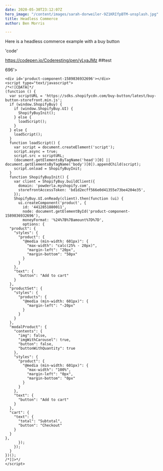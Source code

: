 ```yaml
---
date: 2020-05-30T23:12:07Z
hero_image: "/content/images/sarah-dorweiler-9Z1KRIfpBTM-unsplash.jpg"
title: Headless Commerce
author: Ben Morris

---
```

Here is a headless commerce example with a buy button

'code'

https://codepen.io/Coderesting/pen/yLyaJMz
##test

<div id='product-component-1589836932<div id='product-component-1589836932696'></div><div id='product-component-1589836932696'></div>
<script type="text/javascript">
/*<![CDATA[*/
(function () {
  var scriptURL = 'https://sdks.shopifycdn.com/buy-button/latest/buy-button-storefront.min.js';
  if (window.ShopifyBuy) {
    if (window.ShopifyBuy.UI) {
      ShopifyBuyInit();
    } else {
      loadScript();
    }
  } else {
    loadScript();
  }
  function loadScript() {
    var script = document.createElement('script');
    script.async = true;
    script.src = scriptURL;
    (document.getElementsByTagName('head')[0] || document.getElementsByTagName('body')[0]).appendChild(script);
    script.onload = ShopifyBuyInit;
  }
  function ShopifyBuyInit() {
    var client = ShopifyBuy.buildClient({
      domain: 'powderla.myshopify.com',
      storefrontAccessToken: 'bd1d2ecff566e0d41355e73be4204e35',
    });
    ShopifyBuy.UI.onReady(client).then(function (ui) {
      ui.createComponent('product', {
        id: '4412851880011',
        node: document.getElementById('product-component-1589836932696'),
        moneyFormat: '%24%7B%7Bamount%7D%7D',
        options: {
  "product": {
    "styles": {
      "product": {
        "@media (min-width: 601px)": {
          "max-width": "calc(25% - 20px)",
          "margin-left": "20px",
          "margin-bottom": "50px"
        }
      }
    },
    "text": {
      "button": "Add to cart"
    }
  },
  "productSet": {
    "styles": {
      "products": {
        "@media (min-width: 601px)": {
          "margin-left": "-20px"
        }
      }
    }
  },
  "modalProduct": {
    "contents": {
      "img": false,
      "imgWithCarousel": true,
      "button": false,
      "buttonWithQuantity": true
    },
    "styles": {
      "product": {
        "@media (min-width: 601px)": {
          "max-width": "100%",
          "margin-left": "0px",
          "margin-bottom": "0px"
        }
      }
    },
    "text": {
      "button": "Add to cart"
    }
  },
  "cart": {
    "text": {
      "total": "Subtotal",
      "button": "Checkout"
    }
  }
},
      });
    });
  }
})();
/*]]>*/
</script>
<script type="text/javascript">
/*<![CDATA[*/
(function () {
  var scriptURL = 'https://sdks.shopifycdn.com/buy-button/latest/buy-button-storefront.min.js';
  if (window.ShopifyBuy) {
    if (window.ShopifyBuy.UI) {
      ShopifyBuyInit();
    } else {
      loadScript();
    }
  } else {
    loadScript();
  }
  function loadScript() {
    var script = document.createElement('script');
    script.async = true;
    script.src = scriptURL;
    (document.getElementsByTagName('head')[0] || document.getElementsByTagName('body')[0]).appendChild(script);
    script.onload = ShopifyBuyInit;
  }
  function ShopifyBuyInit() {
    var client = ShopifyBuy.buildClient({
      domain: 'powderla.myshopify.com',
      storefrontAccessToken: 'bd1d2ecff566e0d41355e73be4204e35',
    });
    ShopifyBuy.UI.onReady(client).then(function (ui) {
      ui.createComponent('product', {
        id: '4412851880011',
        node: document.getElementById('product-component-1589836932696'),
        moneyFormat: '%24%7B%7Bamount%7D%7D',
        options: {
  "product": {
    "styles": {
      "product": {
        "@media (min-width: 601px)": {
          "max-width": "calc(25% - 20px)",
          "margin-left": "20px",
          "margin-bottom": "50px"
        }
      }
    },
    "text": {
      "button": "Add to cart"
    }
  },
  "productSet": {
    "styles": {
      "products": {
        "@media (min-width: 601px)": {
          "margin-left": "-20px"
        }
      }
    }
  },
  "modalProduct": {
    "contents": {
      "img": false,
      "imgWithCarousel": true,
      "button": false,
      "buttonWithQuantity": true
    },
    "styles": {
      "product": {
        "@media (min-width: 601px)": {
          "max-width": "100%",
          "margin-left": "0px",
          "margin-bottom": "0px"
        }
      }
    },
    "text": {
      "button": "Add to cart"
    }
  },
  "cart": {
    "text": {
      "total": "Subtotal",
      "button": "Checkout"
    }
  }
},
      });
    });
  }
})();
/*]]>*/
</script>696'></div>
<script type="text/javascript">
/_<!\[CDATA\[_/
(function () {
var scriptURL = 'https://sdks.shopifycdn.com/buy-button/latest/buy-button-storefront.min.js';
if (window.ShopifyBuy) {
if (window.ShopifyBuy.UI) {
ShopifyBuyInit();
} else {
loadScript();
}
} else {
loadScript();
}
function loadScript() {
var script = document.createElement('script');
script.async = true;
script.src = scriptURL;
(document.getElementsByTagName('head')\[0\] || document.getElementsByTagName('body')\[0\]).appendChild(script);
script.onload = ShopifyBuyInit;
}
function ShopifyBuyInit() {
var client = ShopifyBuy.buildClient({
domain: 'powderla.myshopify.com',
storefrontAccessToken: 'bd1d2ecff566e0d41355e73be4204e35',
});
ShopifyBuy.UI.onReady(client).then(function (ui) {
ui.createComponent('product', {
id: '4412851880011',
node: document.getElementById('product-component-1589836932696'),
moneyFormat: '%24%7B%7Bamount%7D%7D',
options: {
"product": {
"styles": {
"product": {
"@media (min-width: 601px)": {
"max-width": "calc(25% - 20px)",
"margin-left": "20px",
"margin-bottom": "50px"
}
}
},
"text": {
"button": "Add to cart"
}
},
"productSet": {
"styles": {
"products": {
"@media (min-width: 601px)": {
"margin-left": "-20px"
}
}
}
},
"modalProduct": {
"contents": {
"img": false,
"imgWithCarousel": true,
"button": false,
"buttonWithQuantity": true
},
"styles": {
"product": {
"@media (min-width: 601px)": {
"max-width": "100%",
"margin-left": "0px",
"margin-bottom": "0px"
}
}
},
"text": {
"button": "Add to cart"
}
},
"cart": {
"text": {
"total": "Subtotal",
"button": "Checkout"
}
}
},
});
});
}
})();
/_\]\]>_/
</script>

    <div id='product-component-1589836932696'></div>
    <script type="text/javascript">
    /*<![CDATA[*/
    (function () {
      var scriptURL = 'https://sdks.shopifycdn.com/buy-button/latest/buy-button-storefront.min.js';
      if (window.ShopifyBuy) {
        if (window.ShopifyBuy.UI) {
          ShopifyBuyInit();
        } else {
          loadScript();
        }
      } else {
        loadScript();
      }
      function loadScript() {
        var script = document.createElement('script');
        script.async = true;
        script.src = scriptURL;
        (document.getElementsByTagName('head')[0] || document.getElementsByTagName('body')[0]).appendChild(script);
        script.onload = ShopifyBuyInit;
      }
      function ShopifyBuyInit() {
        var client = ShopifyBuy.buildClient({
          domain: 'powderla.myshopify.com',
          storefrontAccessToken: 'bd1d2ecff566e0d41355e73be4204e35',
        });
        ShopifyBuy.UI.onReady(client).then(function (ui) {
          ui.createComponent('product', {
            id: '4412851880011',
            node: document.getElementById('product-component-1589836932696'),
            moneyFormat: '%24%7B%7Bamount%7D%7D',
            options: {
      "product": {
        "styles": {
          "product": {
            "@media (min-width: 601px)": {
              "max-width": "calc(25% - 20px)",
              "margin-left": "20px",
              "margin-bottom": "50px"
            }
          }
        },
        "text": {
          "button": "Add to cart"
        }
      },
      "productSet": {
        "styles": {
          "products": {
            "@media (min-width: 601px)": {
              "margin-left": "-20px"
            }
          }
        }
      },
      "modalProduct": {
        "contents": {
          "img": false,
          "imgWithCarousel": true,
          "button": false,
          "buttonWithQuantity": true
        },
        "styles": {
          "product": {
            "@media (min-width: 601px)": {
              "max-width": "100%",
              "margin-left": "0px",
              "margin-bottom": "0px"
            }
          }
        },
        "text": {
          "button": "Add to cart"
        }
      },
      "cart": {
        "text": {
          "total": "Subtotal",
          "button": "Checkout"
        }
      }
    },
          });
        });
      }
    })();
    /*]]>*/
    </script>